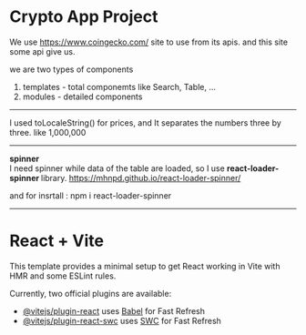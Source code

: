 <h1><b>Crypto App</b> Project</h1>

We use https://www.coingecko.com/ site to use from its apis. and this site some api give us.

we are two types of components

1. templates - total componemts like Search, Table, ...
2. modules - detailed components

<hr/>

I used toLocaleString() for prices, and It separates the numbers three by three. like 1,000,000

<hr/>

<b>spinner</b><br/>
I need spinner while data of the table are loaded, so I use <b>react-loader-spinner
</b> library.
https://mhnpd.github.io/react-loader-spinner/

and for insrtall : npm i react-loader-spinner

<hr/>

# React + Vite

This template provides a minimal setup to get React working in Vite with HMR and some ESLint rules.

Currently, two official plugins are available:

- [@vitejs/plugin-react](https://github.com/vitejs/vite-plugin-react/blob/main/packages/plugin-react/README.md) uses [Babel](https://babeljs.io/) for Fast Refresh
- [@vitejs/plugin-react-swc](https://github.com/vitejs/vite-plugin-react-swc) uses [SWC](https://swc.rs/) for Fast Refresh
